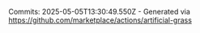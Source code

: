Commits: 2025-05-05T13:30:49.550Z - Generated via https://github.com/marketplace/actions/artificial-grass
<br>
